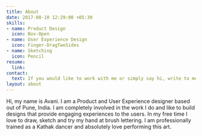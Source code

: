 ```yaml
---
title: About
date: 2017-08-10 12:29:00 +05:30
skills:
- name: Product Design
  icon: Box-Open
- name: User Experience Design
  icon: Finger-DragTwoSides
- name: Sketching
  icon: Pencil
resume:
  link: 
contact:
  text: If you would like to work with me or simply say hi, write to me at [avani.tavargeri@gmail.com](mailto:avani.tavargeri@gmail.com)
layout: about
---
```


Hi, my name is Avani. I am a Product and User Experience designer based out of Pune, India. I am completely involved in the work I do and like to build designs that provide engaging experiences to the users. In my free time I love to draw, sketch and try my hand at brush lettering. I am professionally trained as a Kathak dancer and absolutely love performing this art.  